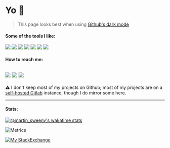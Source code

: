 # Yo 👋

> This page looks best when using [Github's dark mode](https://twitter.com/github/status/1336362679506784256)

#### Some of the tools I like:

![](http://img.shields.io/badge/-Arch%20Linux-informational?style=for-the-badge&logo=arch-linux&logoColor=white)
![](http://img.shields.io/badge/-VS%20Code-informational?style=for-the-badge&logo=visual-studio-code&logoColor=white)
![](http://img.shields.io/badge/-Gitlab-informational?style=for-the-badge&logo=gitlab&logoColor=white)
![](http://img.shields.io/badge/-React-informational?style=for-the-badge&logo=react&logoColor=white)
![](http://img.shields.io/badge/-Node-informational?style=for-the-badge&logo=node.js&logoColor=white)
![](http://img.shields.io/badge/-Typescript-informational?style=for-the-badge&logo=typescript&logoColor=white)
![](http://img.shields.io/badge/-Docker-informational?style=for-the-badge&logo=docker&logoColor=white)

#### How to reach me:

[![](http://img.shields.io/badge/-Keybase-informational?style=for-the-badge&logo=keybase&logoColor=white)](https://keybase.io/martinsweeny)
[![](http://img.shields.io/badge/-LinkedIn-informational?style=for-the-badge&logo=linkedin&logoColor=white)](https://linkedin.com/in/martinsweeny)
[![](http://img.shields.io/badge/-Email-informational?style=for-the-badge&logo=gmail&logoColor=white)](mailto:martin@wiseweb.dev)
---

⚠️ I don't keep most of my projects on Github; most of my projects are on a [self-hosted Gitlab](https://git.appserver.wiseweb.dev) instance, though I do mirror some here.

---

#### Stats:
[![@martin_sweeny's wakatime stats](https://github-readme-stats.vercel.app/api/wakatime?username=martin_sweeny&title_color=c9d1d9&text_color=c9d1d9&link_color=58a6ff&bg_color=0d1117&hide_border=true&layout=compact)](https://wakatime.com/@martin_sweeny)

![Metrics](https://metrics.lecoq.io/martin-sweeny?template=classic&followup=1&languages=1&pagespeed=1&stars=1&pagespeed.detailed=true&pagespeed.screenshot=true&stars.limit=4&config.timezone=America%2FMontreal)

[![My StackExchange](https://stackexchange.com/users/flair/990072.png?theme=dark)](https://stackoverflow.com/users/1007638/martin?tab=profile)

